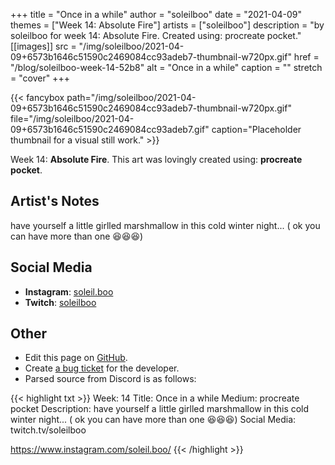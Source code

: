 +++
title =       "Once in a while"
author =      "soleilboo"
date =        "2021-04-09"
themes =      ["Week 14: Absolute Fire"]
artists =     ["soleilboo"]
description = "by soleilboo for week 14: Absolute Fire. Created using: procreate pocket."
[[images]]
      src = "/img/soleilboo/2021-04-09+6573b1646c51590c2469084cc93adeb7-thumbnail-w720px.gif"
      href = "/blog/soleilboo-week-14-52b8"
      alt = "Once in a while"
      caption = ""
      stretch = "cover"
+++

{{< fancybox path="/img/soleilboo/2021-04-09+6573b1646c51590c2469084cc93adeb7-thumbnail-w720px.gif" file="/img/soleilboo/2021-04-09+6573b1646c51590c2469084cc93adeb7.gif" caption="Placeholder thumbnail for a visual still work." >}}


Week 14: **Absolute Fire**. This art was lovingly created using: **procreate pocket**.

## Artist's Notes

have yourself a little girlled marshmallow in this cold winter night... ( ok you can have more than one 😆😆😆)

## Social Media

- **Instagram**: <a href='https://instagram.com/soleil.boo' target='_blank'>soleil.boo</a>
- **Twitch**: <a href='https://twitch.tv/soleilboo' target='_blank'>soleilboo</a>

## Other

- Edit this page on [GitHub](https://github.com/teaminkling/web-refresh/edit/main/content/blog/soleilboo-week-14-52b8.md).
- Create [a bug ticket](https://github.com/teaminkling/web-refresh/issues/new?assignees=&labels=bug&template=problem-report.md&title=) for the developer.
- Parsed source from Discord is as follows:

{{< highlight txt >}}
Week: 14
Title: Once in a while
Medium: procreate pocket
Description: have yourself a little girlled marshmallow in this cold winter night... ( ok you can have more than one 😆😆😆) 
Social Media:
twitch.tv/soleilboo

https://www.instagram.com/soleil.boo/
{{< /highlight >}}